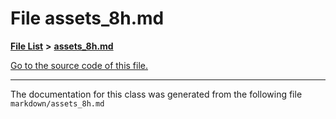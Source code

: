 
# File assets\_8h.md


[**File List**](files.md) **>** [**assets\_8h.md**](assets__8h_8md.md)

[Go to the source code of this file.](assets__8h_8md_source.md)



























------------------------------
The documentation for this class was generated from the following file `markdown/assets_8h.md`